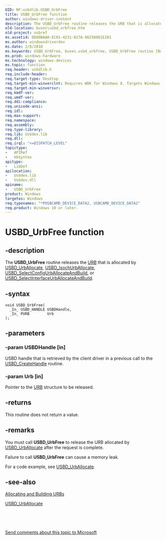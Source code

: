 ```yaml
---
UID: NF:usbdlib.USBD_UrbFree
title: USBD_UrbFree function
author: windows-driver-content
description: The USBD_UrbFree routine releases the URB that is allocated by USBD_UrbAllocate, USBD_IsochUrbAllocate, USBD_SelectConfigUrbAllocateAndBuild, or USBD_SelectInterfaceUrbAllocateAndBuild.
old-location: buses\usbd_urbfree.htm
old-project: usbref
ms.assetid: DD80BAA0-EC01-4231-827A-962580D1E201
ms.author: windowsdriverdev
ms.date: 2/8/2018
ms.keywords: USBD_UrbFree, buses.usbd_urbfree, USBD_UrbFree routine [Buses], usbdlib/USBD_UrbFree
ms.prod: windows-hardware
ms.technology: windows-devices
ms.topic: function
req.header: usbdlib.h
req.include-header: 
req.target-type: Desktop
req.target-min-winverclnt: Requires WDK for Windows 8. Targets Windows Vista and later versions of the Windows operating system.
req.target-min-winversvr: 
req.kmdf-ver: 
req.umdf-ver: 
req.ddi-compliance: 
req.unicode-ansi: 
req.idl: 
req.max-support: 
req.namespace: 
req.assembly: 
req.type-library: 
req.lib: Usbdex.lib
req.dll: 
req.irql: "<=DISPATCH_LEVEL"
topictype:
-	APIRef
-	kbSyntax
apitype:
-	LibDef
apilocation:
-	Usbdex.lib
-	Usbdex.dll
apiname:
-	USBD_UrbFree
product: Windows
targetos: Windows
req.typenames: "*PUSBCAMD_DEVICE_DATA2, USBCAMD_DEVICE_DATA2"
req.product: Windows 10 or later.
---
```


# USBD_UrbFree function


## -description


The <b>USBD_UrbFree</b> routine releases the <a href="..\usb\ns-usb-_urb.md">URB</a> that is allocated by <a href="..\usbdlib\nf-usbdlib-usbd_urballocate.md">USBD_UrbAllocate</a>, <a href="..\usbdlib\nf-usbdlib-usbd_isochurballocate.md">USBD_IsochUrbAllocate</a>, <a href="..\usbdlib\nf-usbdlib-usbd_selectconfigurballocateandbuild.md">USBD_SelectConfigUrbAllocateAndBuild</a>, or 
    <a href="..\usbdlib\nf-usbdlib-usbd_selectinterfaceurballocateandbuild.md">USBD_SelectInterfaceUrbAllocateAndBuild</a>.


## -syntax


````
void USBD_UrbFree(
  _In_ USBD_HANDLE USBDHandle,
  _In_ PURB        Urb
);
````


## -parameters




### -param USBDHandle [in]

USBD handle that is retrieved by the client driver in a previous call to  the <a href="..\usbdlib\nf-usbdlib-usbd_createhandle.md">USBD_CreateHandle</a> routine.


### -param Urb [in]

Pointer to the <a href="..\usb\ns-usb-_urb.md">URB</a> structure to be released.


## -returns



This routine does not return a value.




## -remarks



You must call <b>USBD_UrbFree</b> to release the URB allocated by <a href="..\usbdlib\nf-usbdlib-usbd_urballocate.md">USBD_UrbAllocate</a> after the request is complete. 

Failure to call <b>USBD_UrbFree</b> can cause a memory leak. 

For a code example, see <a href="..\usbdlib\nf-usbdlib-usbd_urballocate.md">USBD_UrbAllocate</a>.




## -see-also

<a href="https://msdn.microsoft.com/library/windows/hardware/hh450844">Allocating and Building URBs</a>



<a href="..\usbdlib\nf-usbdlib-usbd_urballocate.md">USBD_UrbAllocate</a>



 

 

<a href="mailto:wsddocfb@microsoft.com?subject=Documentation%20feedback [usbref\buses]:%20USBD_UrbFree routine%20 RELEASE:%20(2/8/2018)&amp;body=%0A%0APRIVACY STATEMENT%0A%0AWe use your feedback to improve the documentation. We don't use your email address for any other purpose, and we'll remove your email address from our system after the issue that you're reporting is fixed. While we're working to fix this issue, we might send you an email message to ask for more info. Later, we might also send you an email message to let you know that we've addressed your feedback.%0A%0AFor more info about Microsoft's privacy policy, see http://privacy.microsoft.com/en-us/default.aspx." title="Send comments about this topic to Microsoft">Send comments about this topic to Microsoft</a>

